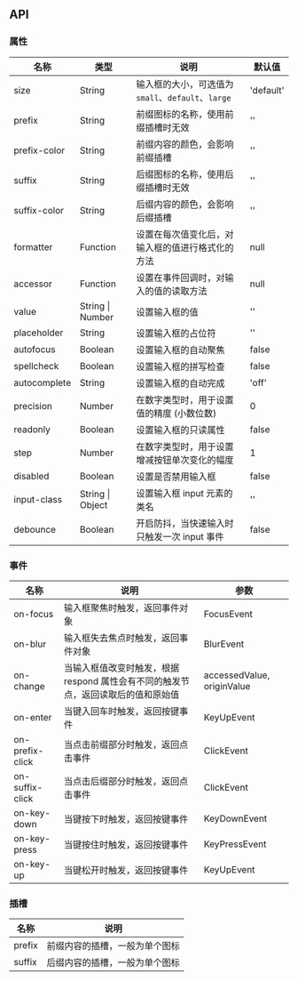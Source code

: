 ## API

### 属性

| 名称         | 类型             | 说明                                               | 默认值    |
| ------------ | ---------------- | -------------------------------------------------- | --------- |
| size         | String           | 输入框的大小，可选值为 `small`、`default`、`large` | 'default' |
| prefix       | String           | 前缀图标的名称，使用前缀插槽时无效                 | ''        |
| prefix-color | String           | 前缀内容的颜色，会影响前缀插槽                     | ''        |
| suffix       | String           | 后缀图标的名称，使用后缀插槽时无效                 | ''        |
| suffix-color | String           | 后缀内容的颜色，会影响后缀插槽                     | ''        |
| formatter    | Function         | 设置在每次值变化后，对输入框的值进行格式化的方法   | null      |
| accessor     | Function         | 设置在事件回调时，对输入的值的读取方法             | null      |
| value        | String \| Number | 设置输入框的值                                     | ''        |
| placeholder  | String           | 设置输入框的占位符                                 | ''        |
| autofocus    | Boolean          | 设置输入框的自动聚焦                               | false     |
| spellcheck   | Boolean          | 设置输入框的拼写检查                               | false     |
| autocomplete | String           | 设置输入框的自动完成                               | 'off'     |
| precision    | Number           | 在数字类型时，用于设置值的精度 (小数位数)          | 0         |
| readonly     | Boolean          | 设置输入框的只读属性                               | false     |
| step         | Number           | 在数字类型时，用于设置增减按钮单次变化的幅度       | 1         |
| disabled     | Boolean          | 设置是否禁用输入框                                 | false     |
| input-class  | String \| Object | 设置输入框 input 元素的类名                        | ''        |
| debounce     | Boolean          | 开启防抖，当快速输入时只触发一次 input 事件        | false     |

### 事件

| 名称            | 说明                                                                              | 参数                       |
| --------------- | --------------------------------------------------------------------------------- | -------------------------- |
| on-focus        | 输入框聚焦时触发，返回事件对象                                                    | FocusEvent                 |
| on-blur         | 输入框失去焦点时触发，返回事件对象                                                | BlurEvent                  |
| on-change       | 当输入框值改变时触发，根据 respond 属性会有不同的触发节点，返回读取后的值和原始值 | accessedValue, originValue |
| on-enter        | 当键入回车时触发，返回按键事件                                                    | KeyUpEvent                 |
| on-prefix-click | 当点击前缀部分时触发，返回点击事件                                                | ClickEvent                 |
| on-suffix-click | 当点击后缀部分时触发，返回点击事件                                                | ClickEvent                 |
| on-key-down     | 当键按下时触发，返回按键事件                                                      | KeyDownEvent               |
| on-key-press    | 当键按住时触发，返回按键事件                                                      | KeyPressEvent              |
| on-key-up       | 当键松开时触发，返回按键事件                                                      | KeyUpEvent                 |

### 插槽

| 名称   | 说明                           |
| ------ | ------------------------------ |
| prefix | 前缀内容的插槽，一般为单个图标 |
| suffix | 后缀内容的插槽，一般为单个图标 |
